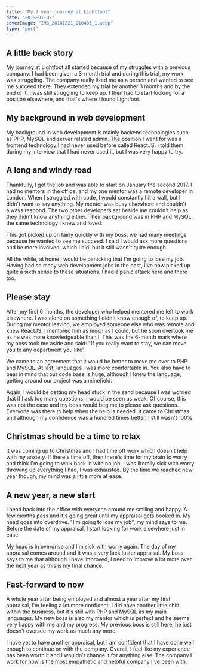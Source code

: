 ```yaml
---
title: "My 2 year journey at Lightfoot"
date: "2019-01-02"
coverImage: "IMG_20181221_210405_1.webp"
type: "post"
---
```


## A little back story

My journey at Lightfoot all started because of my struggles with a previous company. I had been given a 3-month trial and during this trial, my work was struggling. The company really liked me as a person and wanted to see me succeed there. They extended my trial by another 3 months and by the end of it, I was still struggling to keep up. I then had to start looking for a position elsewhere, and that's where I found Lightfoot.

## My background in web development

My background in web development is mainly backend technologies such as PHP, MySQL and server related admin. The position I went for was a frontend technology I had never used before called ReactJS. I told them during my interview that I had never used it, but I was very happy to try.

## A long and windy road

Thankfully, I got the job and was able to start on January the second 2017. I had no mentors in the office, and my one mentor was a remote developer in London. When I struggled with code, I would constantly hit a wall, but I didn't want to say anything. My mentor was busy elsewhere and couldn't always respond. The two other developers sat beside me couldn't help as they didn't know anything either. Their background was in PHP and MySQL, the same technology I knew and loved.

This got picked up on fairly quickly with my boss, we had many meetings because he wanted to see me succeed. I said I would ask more questions and be more involved, which I did, but it still wasn't quite enough.

All the while, at home I would be panicking that I'm going to lose my job. Having had so many web development jobs in the past, I've now picked up quite a sixth sense to these situations. I had a panic attack here and there too.

## Please stay

After my first 6 months, the developer who helped mentored me left to work elsewhere. I was alone on something I didn't know enough of, to keep up. During my mentor leaving, we employed someone else who was remote and knew ReactJS. I mentored him as much as I could, but he soon overtook me as he was more knowledgeable than I. This was the 6-month mark where my boss took me aside and said: "If you really want to stay, we can move you to any department you like".

We came to an agreement that it would be better to move me over to PHP and MySQL. At last, languages I was more comfortable in. You also have to bear in mind that our code base is huge, although I knew the language, getting around our project was a minefield.

Again, I would be getting my head stuck in the sand because I was worried that if I ask too many questions, I would be seen as weak. Of course, this was not the case and my boss would beg me to please ask questions. Everyone was there to help when the help is needed. It came to Christmas and although my confidence was a hundred times better, I still wasn't 100%.

## Christmas should be a time to relax

It was coming up to Christmas and I had time off work which doesn't help with my anxiety. If there's time off, then there's time for my brain to worry and think I'm going to walk back in with no job. I was literally sick with worry throwing up everything I had, I was exhausted. By the time we reached new year though, my mind was a little more at ease.

## A new year, a new start

I head back into the office with everyone around me smiling and happy. A few months pass and it's going great until my appraisal gets booked in. My head goes into overdrive. "I'm going to lose my job", my mind says to me. Before the date of my appraisal, I start looking for work elsewhere just in case.

My head is in overdrive and I'm sick with worry again. The day of my appraisal comes around and it was a very lack luster appraisal. My boss says to me that although I have improved, I need to improve a lot more over the next year as this is my final chance.

## Fast-forward to now

A whole year after being employed and almost a year after my first appraisal, I'm feeling a lot more confident. I did have another little shift within the business, but it's still with PHP and MySQL as my main languages. My new boss is also my mentor which is perfect and he seems very happy with me and my progress. My previous boss is still here, he just doesn't oversee my work as much any more.

I have yet to have another appraisal, but I am confident that I have done well enough to continue on with the company. Overall, I feel like my experience has been worth it and I wouldn't change it for anything else. The company I work for now is the most empathetic and helpful company I've been with.
